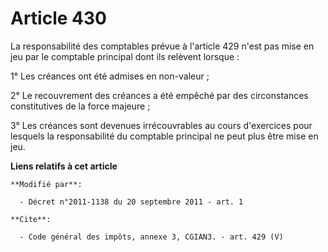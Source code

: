 # Article 430

La responsabilité des comptables prévue à l'article 429 n'est pas mise en jeu par le comptable principal dont ils relèvent
lorsque : 

1° Les créances ont été admises en non-valeur ; 

2° Le recouvrement des créances a été empêché par des circonstances constitutives de la force majeure ; 

3° Les créances sont devenues irrécouvrables au cours d'exercices pour lesquels la responsabilité du comptable principal ne
peut plus être mise en jeu.

**Liens relatifs à cet article**

	**Modifié par**:

	  - Décret n°2011-1138 du 20 septembre 2011 - art. 1

	**Cite**:

	  - Code général des impôts, annexe 3, CGIAN3. - art. 429 (V)
